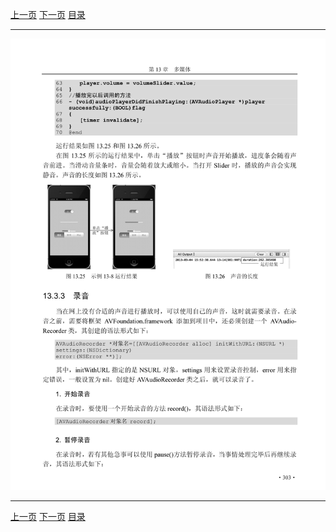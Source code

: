 [上一页](314.md) [下一页](316.md) [目录](../README.md)

***

![315](../images/315.png)

***

[上一页](314.md) [下一页](316.md) [目录](../README.md)